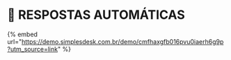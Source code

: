 # 📲 RESPOSTAS AUTOMÁTICAS



{% embed url="https://demo.simplesdesk.com.br/demo/cmfhaxgfb016pvu0iaerh6g9p?utm_source=link" %}
